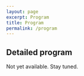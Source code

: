 ```yaml
---
layout: page
excerpt: Program
title: Program
permalink: /program
---
```


## Detailed program

Not yet available. Stay tuned.

